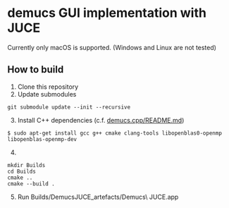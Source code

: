 # demucs GUI implementation with JUCE

Currently only macOS is supported. (Windows and Linux are not tested)

## How to build

1. Clone this repository
2. Update submodules
```
git submodule update --init --recursive
```

3. Install C++ dependencies (c.f. [demucs.cpp/README.md](https://github.com/sevagh/demucs.cpp/blob/main/README.md))
```
$ sudo apt-get install gcc g++ cmake clang-tools libopenblas0-openmp libopenblas-openmp-dev
```
4. 
```
mkdir Builds
cd Builds
cmake ..
cmake --build .
```

5. Run Builds/DemucsJUCE_artefacts/Demucs\ JUCE.app
